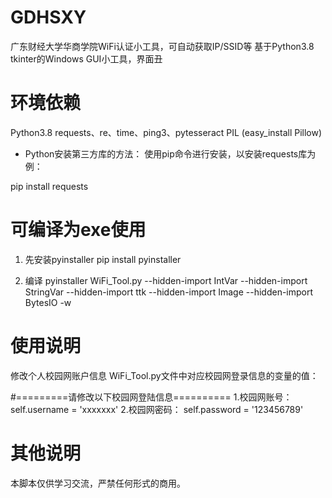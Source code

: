 # GDHSXY
广东财经大学华商学院WiFi认证小工具，可自动获取IP/SSID等
基于Python3.8 tkinter的Windows GUI小工具，界面丑

# 环境依赖
Python3.8
requests、re、time、ping3、pytesseract
PIL (easy_install Pillow)

* Python安装第三方库的方法：
使用pip命令进行安装，以安装requests库为例：

pip install requests

# 可编译为exe使用
1. 先安装pyinstaller
pip install pyinstaller

2. 编译
pyinstaller WiFi_Tool.py --hidden-import IntVar --hidden-import StringVar --hidden-import ttk --hidden-import Image --hidden-import BytesIO -w


# 使用说明
修改个人校园网账户信息
WiFi_Tool.py文件中对应校园网登录信息的变量的值：

#=========请修改以下校园网登陆信息==========
1.校园网账号：
self.username = 'xxxxxxx'
2.校园网密码：
self.password = '123456789'


# 其他说明
本脚本仅供学习交流，严禁任何形式的商用。
